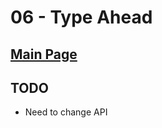 # 06 - Type Ahead

## <a href='https://github.com/Mugilan-Codes/javascript-30'>Main Page</a>

## TODO

- Need to change API
